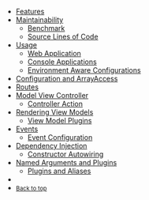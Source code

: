 <ul id="nav-sidebar" class="nav nav-sidebar">
    <li><a href="#features">Features</a></li>
    <li>
        <a href="#maintainability">Maintainability</a>
        <ul>
            <li><a href="#benchmark">Benchmark</a></li>
            <li><a href="#source-lines-of-code">Source Lines of Code</a></li>
        </ul>
    </li>
    <li>
        <a href="#usage">Usage</a>
        <ul>
            <li><a href="#web-application">Web Application</a></li>
            <li><a href="#console-applications">Console Applications</a></li>
            <li><a href="#environment-aware-configurations">Environment Aware Configurations</a></li>
        </ul>
    </li>
    <li><a href="#configuration-and-arrayaccess">Configuration and ArrayAccess</a></li>
    <li><a href="#routes">Routes</a></li>
    <li>
        <a href="#model-view-controller">Model View Controller</a>
        <ul>
            <li><a href="#controller-action">Controller Action</a></li>
        </ul>
    </li>
    <li>
        <a href="#rendering-view-models">Rendering View Models</a>
        <ul>
            <li><a href="#view-model-plugins">View Model Plugins</a></li>        
        </ul>
    </li>
    <li>
        <a href="#events">Events</a>
        <ul>
            <li><a href="#event-configuration">Event Configuration</a></li>
        </ul>
    </li>
    <li>
        <a href="#dependency-injection">Dependency Injection</a>
        <ul>
            <li><a href="#constructor-autowiring">Constructor Autowiring</a></li>
        </ul>
    </li>    
    <li>
        <a href="#named-arguments-and-plugins">Named Arguments and Plugins</a>
        <ul>
            <li><a href="#plugins-and-aliases">Plugins and Aliases</a></li>
        </ul>
    </li>
    <li>&nbsp;</li>
    <li><a href="#top"><small>Back to top</small></a></li>
</ul>
